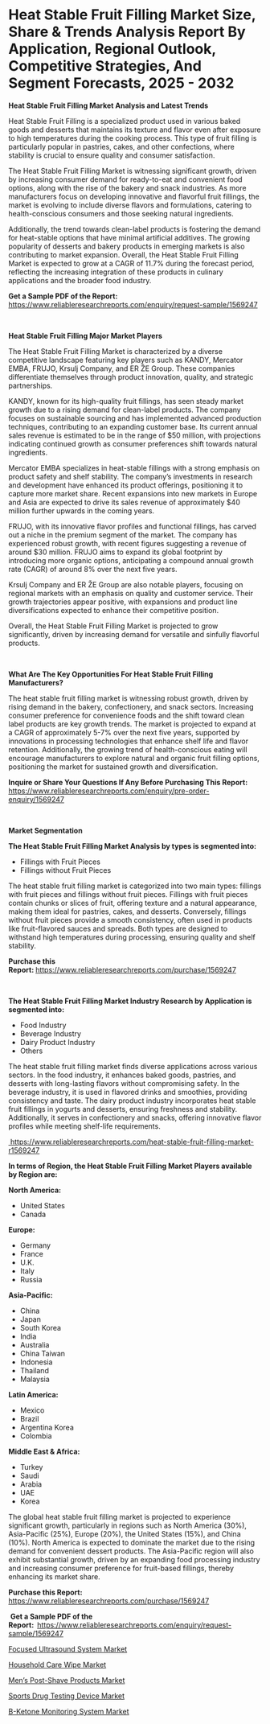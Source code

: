<p><h1>Heat Stable Fruit Filling Market Size, Share & Trends Analysis Report By Application, Regional Outlook, Competitive Strategies, And Segment Forecasts, 2025 - 2032</h1></p><p><strong>Heat Stable Fruit Filling Market Analysis and Latest Trends</strong></p>
<p><p>Heat Stable Fruit Filling is a specialized product used in various baked goods and desserts that maintains its texture and flavor even after exposure to high temperatures during the cooking process. This type of fruit filling is particularly popular in pastries, cakes, and other confections, where stability is crucial to ensure quality and consumer satisfaction. </p><p>The Heat Stable Fruit Filling Market is witnessing significant growth, driven by increasing consumer demand for ready-to-eat and convenient food options, along with the rise of the bakery and snack industries. As more manufacturers focus on developing innovative and flavorful fruit fillings, the market is evolving to include diverse flavors and formulations, catering to health-conscious consumers and those seeking natural ingredients. </p><p>Additionally, the trend towards clean-label products is fostering the demand for heat-stable options that have minimal artificial additives. The growing popularity of desserts and bakery products in emerging markets is also contributing to market expansion. Overall, the Heat Stable Fruit Filling Market is expected to grow at a CAGR of 11.7% during the forecast period, reflecting the increasing integration of these products in culinary applications and the broader food industry.</p></p>
<p><strong>Get a Sample PDF of the Report:&nbsp;</strong> <a href="https://www.reliableresearchreports.com/enquiry/request-sample/1569247?utm_campaign=34&utm_medium=2&utm_source=Github&utm_content=ia&utm_term=25032025&utm_id=heat-stable-fruit-filling">https://www.reliableresearchreports.com/enquiry/request-sample/1569247</a></p>
<p>&nbsp;</p>
<p><strong>Heat Stable Fruit Filling Major Market Players</strong></p>
<p><p>The Heat Stable Fruit Filling Market is characterized by a diverse competitive landscape featuring key players such as KANDY, Mercator EMBA, FRUJO, Krsulj Company, and ER ŽE Group. These companies differentiate themselves through product innovation, quality, and strategic partnerships.</p><p>KANDY, known for its high-quality fruit fillings, has seen steady market growth due to a rising demand for clean-label products. The company focuses on sustainable sourcing and has implemented advanced production techniques, contributing to an expanding customer base. Its current annual sales revenue is estimated to be in the range of $50 million, with projections indicating continued growth as consumer preferences shift towards natural ingredients.</p><p>Mercator EMBA specializes in heat-stable fillings with a strong emphasis on product safety and shelf stability. The company’s investments in research and development have enhanced its product offerings, positioning it to capture more market share. Recent expansions into new markets in Europe and Asia are expected to drive its sales revenue of approximately $40 million further upwards in the coming years.</p><p>FRUJO, with its innovative flavor profiles and functional fillings, has carved out a niche in the premium segment of the market. The company has experienced robust growth, with recent figures suggesting a revenue of around $30 million. FRUJO aims to expand its global footprint by introducing more organic options, anticipating a compound annual growth rate (CAGR) of around 8% over the next five years.</p><p>Krsulj Company and ER ŽE Group are also notable players, focusing on regional markets with an emphasis on quality and customer service. Their growth trajectories appear positive, with expansions and product line diversifications expected to enhance their competitive position.</p><p>Overall, the Heat Stable Fruit Filling Market is projected to grow significantly, driven by increasing demand for versatile and sinfully flavorful products.</p></p>
<p>&nbsp;</p>
<p><strong>What Are The Key Opportunities For Heat Stable Fruit Filling Manufacturers?</strong></p>
<p><p>The heat stable fruit filling market is witnessing robust growth, driven by rising demand in the bakery, confectionery, and snack sectors. Increasing consumer preference for convenience foods and the shift toward clean label products are key growth trends. The market is projected to expand at a CAGR of approximately 5-7% over the next five years, supported by innovations in processing technologies that enhance shelf life and flavor retention. Additionally, the growing trend of health-conscious eating will encourage manufacturers to explore natural and organic fruit filling options, positioning the market for sustained growth and diversification.</p></p>
<p><strong>Inquire or Share Your Questions If Any Before Purchasing This Report:</strong> <a href="https://www.reliableresearchreports.com/enquiry/pre-order-enquiry/1569247?utm_campaign=34&utm_medium=2&utm_source=Github&utm_content=ia&utm_term=25032025&utm_id=heat-stable-fruit-filling">https://www.reliableresearchreports.com/enquiry/pre-order-enquiry/1569247</a></p>
<p>&nbsp;</p>
<p><strong>Market Segmentation</strong></p>
<p><strong>The Heat Stable Fruit Filling Market Analysis by types is segmented into:</strong></p>
<p><ul><li>Fillings with Fruit Pieces</li><li>Fillings without Fruit Pieces</li></ul></p>
<p><p>The heat stable fruit filling market is categorized into two main types: fillings with fruit pieces and fillings without fruit pieces. Fillings with fruit pieces contain chunks or slices of fruit, offering texture and a natural appearance, making them ideal for pastries, cakes, and desserts. Conversely, fillings without fruit pieces provide a smooth consistency, often used in products like fruit-flavored sauces and spreads. Both types are designed to withstand high temperatures during processing, ensuring quality and shelf stability.</p></p>
<p><strong>Purchase this Report:&nbsp;</strong><a href="https://www.reliableresearchreports.com/purchase/1569247?utm_campaign=34&utm_medium=2&utm_source=Github&utm_content=ia&utm_term=25032025&utm_id=heat-stable-fruit-filling">https://www.reliableresearchreports.com/purchase/1569247</a></p>
<p>&nbsp;</p>
<p><strong>The Heat Stable Fruit Filling Market Industry Research by Application is segmented into:</strong></p>
<p><ul><li>Food Industry</li><li>Beverage Industry</li><li>Dairy Product Industry</li><li>Others</li></ul></p>
<p><p>The heat stable fruit filling market finds diverse applications across various sectors. In the food industry, it enhances baked goods, pastries, and desserts with long-lasting flavors without compromising safety. In the beverage industry, it is used in flavored drinks and smoothies, providing consistency and taste. The dairy product industry incorporates heat stable fruit fillings in yogurts and desserts, ensuring freshness and stability. Additionally, it serves in confectionery and snacks, offering innovative flavor profiles while meeting shelf-life requirements.</p></p>
<p><a href="https://www.reliableresearchreports.com/heat-stable-fruit-filling-market-r1569247?utm_campaign=34&utm_medium=2&utm_source=Github&utm_content=ia&utm_term=25032025&utm_id=heat-stable-fruit-filling">&nbsp;https://www.reliableresearchreports.com/heat-stable-fruit-filling-market-r1569247</a></p>
<p><strong>In terms of Region, the Heat Stable Fruit Filling Market Players available by Region are:</strong></p>
<p>
    <p> <strong> North America: </strong>
        <ul>
            <li>United States</li>
            <li>Canada</li>
        </ul>
        </p> 
    <p> <strong> Europe: </strong>
        <ul>
            <li>Germany</li>
            <li>France</li>
            <li>U.K.</li>
            <li>Italy</li>
            <li>Russia</li>
        </ul>
        </p> 
    <p> <strong> Asia-Pacific: </strong>
        <ul>
            <li>China</li>
            <li>Japan</li>
            <li>South Korea</li>
            <li>India</li>
            <li>Australia</li>
            <li>China Taiwan</li>
            <li>Indonesia</li>
            <li>Thailand</li>
            <li>Malaysia</li>
        </ul>
        </p> 
    <p> <strong> Latin America: </strong>
        <ul>
            <li>Mexico</li>
            <li>Brazil</li>
            <li>Argentina Korea</li>
            <li>Colombia</li>
        </ul>
        </p> 
    <p> <strong> Middle East & Africa: </strong>
        <ul>
            <li>Turkey</li>
            <li>Saudi</li>
            <li>Arabia</li>
            <li>UAE</li>
            <li>Korea</li>
        </ul>
    </p>
    </p>
<p><p>The global heat stable fruit filling market is projected to experience significant growth, particularly in regions such as North America (30%), Asia-Pacific (25%), Europe (20%), the United States (15%), and China (10%). North America is expected to dominate the market due to the rising demand for convenient dessert products. The Asia-Pacific region will also exhibit substantial growth, driven by an expanding food processing industry and increasing consumer preference for fruit-based fillings, thereby enhancing its market share.</p></p>
<p><strong>Purchase this Report: </strong><a href="https://www.reliableresearchreports.com/purchase/1569247?utm_campaign=34&utm_medium=2&utm_source=Github&utm_content=ia&utm_term=25032025&utm_id=heat-stable-fruit-filling">https://www.reliableresearchreports.com/purchase/1569247</a></p>
<p>&nbsp;<strong>Get a Sample PDF of the Report:&nbsp;&nbsp;</strong><a href="https://www.reliableresearchreports.com/enquiry/request-sample/1569247?utm_campaign=34&utm_medium=2&utm_source=Github&utm_content=ia&utm_term=25032025&utm_id=heat-stable-fruit-filling">https://www.reliableresearchreports.com/enquiry/request-sample/1569247</a></p>
<p><strong></strong></p>
<p><p><a href="https://github.com/langolaskark/Market-Research-Report-List-1/blob/main/focused-ultrasound-system-market.md?utm_campaign=34&utm_medium=2&utm_source=Github&utm_content=ia&utm_term=25032025&utm_id=heat-stable-fruit-filling">Focused Ultrasound System Market</a></p><p><a href="https://github.com/thatejanet4y/Market-Research-Report-List-1/blob/main/household-care-wipe-market.md?utm_campaign=34&utm_medium=2&utm_source=Github&utm_content=ia&utm_term=25032025&utm_id=heat-stable-fruit-filling">Household Care Wipe Market</a></p><p><a href="https://github.com/arocasanzib6/Market-Research-Report-List-1/blob/main/mens-post-shave-products-market.md?utm_campaign=34&utm_medium=2&utm_source=Github&utm_content=ia&utm_term=25032025&utm_id=heat-stable-fruit-filling">Men’s Post-Shave Products Market</a></p><p><a href="https://github.com/arneslullapq/Market-Research-Report-List-1/blob/main/sports-drug-testing-device-market.md?utm_campaign=34&utm_medium=2&utm_source=Github&utm_content=ia&utm_term=25032025&utm_id=heat-stable-fruit-filling">Sports Drug Testing Device Market</a></p><p><a href="https://github.com/mabutironaldo/Market-Research-Report-List-7/blob/main/b-ketone-monitoring-system-market.md?utm_campaign=34&utm_medium=2&utm_source=Github&utm_content=ia&utm_term=25032025&utm_id=heat-stable-fruit-filling">B-Ketone Monitoring System Market</a></p></p>